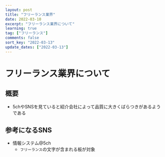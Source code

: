 ```yaml
---
layout: post
title: "フリーランス業界"
date: 2022-03-10
excerpt: "フリーランス業界について"
learning: true
tag: ["フリーランス"]
comments: false
sort_key: "2022-03-13"
update_dates: ["2022-03-13"]
---
```


# フリーランス業界について

## 概要
 - 5chやSNSを見ていると紹介会社によって品質に大きくばらつきがあるようである

## 参考になるSNS
 - 情報システム@5ch
   - `フリーランス`の文字が含まれる板が対象
